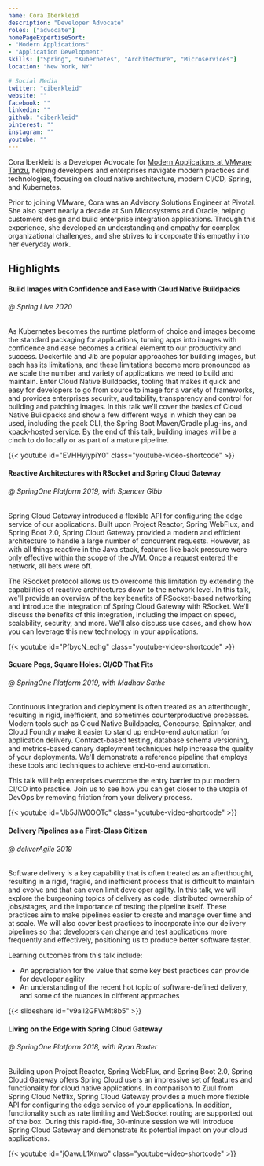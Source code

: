 ```yaml
---
name: Cora Iberkleid
description: "Developer Advocate"
roles: ["advocate"]
homePageExpertiseSort: 
- "Modern Applications"
- "Application Development"
skills: ["Spring", "Kubernetes", "Architecture", "Microservices"]
location: "New York, NY"

# Social Media
twitter: "ciberkleid"
website: ""
facebook: ""
linkedin: ""
github: "ciberkleid"
pinterest: ""
instagram: ""
youtube: ""
---
```

<!-- markdownlint-disable MD041 MD001 MD022 MD033-->
Cora Iberkleid is a Developer Advocate for <a href="https://tanzu.vmware.com/modern-apps">Modern Applications at VMware Tanzu</a>, helping developers and enterprises navigate modern practices and technologies, focusing on cloud native architecture, modern CI/CD, Spring, and Kubernetes.

Prior to joining VMware, Cora was an Advisory Solutions Engineer at Pivotal. She also spent nearly a decade at Sun Microsystems and Oracle, helping customers design and build enterprise integration applications. Through this experience, she developed an understanding and empathy for complex organizational challenges, and she strives to incorporate this empathy into her everyday work.

<!--more-->

## Highlights
#### Build Images with Confidence and Ease with Cloud Native Buildpacks
###### @ Spring Live 2020

As Kubernetes becomes the runtime platform of choice and images become the standard packaging for applications, turning apps into images with confidence and ease becomes a critical element to our productivity and success. Dockerfile and Jib are popular approaches for building images, but each has its limitations, and these limitations become more pronounced as we scale the number and variety of applications we need to build and maintain. Enter Cloud Native Buildpacks, tooling that makes it quick and easy for developers to go from source to image for a variety of frameworks, and provides enterprises security, auditability, transparency and control for building and patching images. In this talk we'll cover the basics of Cloud Native Buildpacks and show a few different ways in which they can be used, including the pack CLI, the Spring Boot Maven/Gradle plug-ins, and kpack-hosted service. By the end of this talk, building images will be a cinch to do locally or as part of a mature pipeline.

{{< youtube id="EVHHyiypiY0" class="youtube-video-shortcode" >}}

#### Reactive Architectures with RSocket and Spring Cloud Gateway
###### @ SpringOne Platform 2019, with Spencer Gibb

Spring Cloud Gateway introduced a flexible API for configuring the edge service of our applications. Built upon Project Reactor, Spring WebFlux, and Spring Boot 2.0, Spring Cloud Gateway provided a modern and efficient architecture to handle a large number of concurrent requests. However, as with all things reactive in the Java stack, features like back pressure were only effective within the scope of the JVM. Once a request entered the network, all bets were off.

The RSocket protocol allows us to overcome this limitation by extending the capabilities of reactive architectures down to the network level. In this talk, we'll provide an overview of the key benefits of RSocket-based networking and introduce the integration of Spring Cloud Gateway with RSocket. We'll discuss the benefits of this integration, including the impact on speed, scalability, security, and more. We'll also discuss use cases, and show how you can leverage this new technology in your applications.

{{< youtube id="PfbycN_eqhg" class="youtube-video-shortcode" >}}

#### Square Pegs, Square Holes: CI/CD That Fits
###### @ SpringOne Platform 2019, with Madhav Sathe

Continuous integration and deployment is often treated as an afterthought, resulting in rigid, inefficient, and sometimes counterproductive processes. Modern tools such as Cloud Native Buildpacks, Concourse, Spinnaker, and Cloud Foundry make it easier to stand up end-to-end automation for application delivery. Contract-based testing, database schema versioning, and metrics-based canary deployment techniques help increase the quality of your deployments. We'll demonstrate a reference pipeline that employs these tools and techniques to achieve end-to-end automation.

This talk will help enterprises overcome the entry barrier to put modern CI/CD into practice. Join us to see how you can get closer to the utopia of DevOps by removing friction from your delivery process.

{{< youtube id="Jb5JiW0OOTc" class="youtube-video-shortcode" >}}

#### Delivery Pipelines as a First-Class Citizen
###### @ deliverAgile 2019

Software delivery is a key capability that is often treated as an afterthought, resulting in a rigid, fragile, and inefficient process that is difficult to maintain and evolve and that can even limit developer agility. In this talk, we will explore the burgeoning topics of delivery as code, distributed ownership of jobs/stages, and the importance of testing the pipeline itself. These practices aim to make pipelines easier to create and manage over time and at scale. We will also cover best practices to incorporate into our delivery pipelines so that developers can change and test applications more frequently and effectively, positioning us to produce better software faster.

Learning outcomes from this talk include:

- An appreciation for the value that some key best practices can provide for developer agility
- An understanding of the recent hot topic of software-defined delivery, and some of the nuances in different approaches

{{< slideshare id="v9ail2GFWMt8b5" >}}

#### Living on the Edge with Spring Cloud Gateway
###### @ SpringOne Platform 2018, with Ryan Baxter

Building upon Project Reactor, Spring WebFlux, and Spring Boot 2.0, Spring Cloud Gateway offers Spring Cloud users an impressive set of features and functionality for cloud native applications. In comparison to Zuul from Spring Cloud Netflix, Spring Cloud Gateway provides a much more flexible API for configuring the edge service of your applications. In addition, functionality such as rate limiting and WebSocket routing are supported out of the box. During this rapid-fire, 30-minute session we will introduce Spring Cloud Gateway and demonstrate its potential impact on your cloud applications.

{{< youtube id="jOawuL1Xnwo" class="youtube-video-shortcode" >}}

